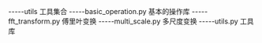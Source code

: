  -----utils
 工具集合
      -----basic_operation.py
      基本的操作库
      -----fft_transform.py
      傅里叶变换
      -----multi_scale.py
      多尺度变换
      -----utils.py
      工具库
